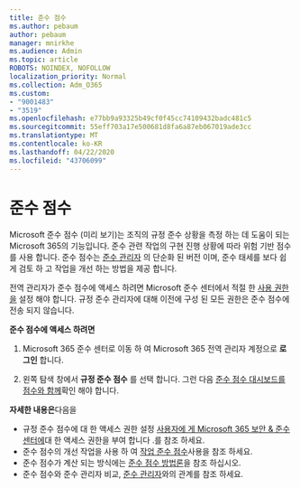 ```yaml
---
title: 준수 점수
ms.author: pebaum
author: pebaum
manager: mnirkhe
ms.audience: Admin
ms.topic: article
ROBOTS: NOINDEX, NOFOLLOW
localization_priority: Normal
ms.collection: Adm_O365
ms.custom:
- "9001483"
- "3519"
ms.openlocfilehash: e77bb9a93325b49cf0f45cc74109432badc481c5
ms.sourcegitcommit: 55eff703a17e500681d8fa6a87eb067019ade3cc
ms.translationtype: MT
ms.contentlocale: ko-KR
ms.lasthandoff: 04/22/2020
ms.locfileid: "43706099"
---
```

# <a name="compliance-score"></a>준수 점수

Microsoft 준수 점수 (미리 보기)는 조직의 규정 준수 상황을 측정 하는 데 도움이 되는 Microsoft 365의 기능입니다. 준수 관련 작업의 구현 진행 상황에 따라 위험 기반 점수를 사용 합니다.   준수 점수는 [준수 관리자](https://docs.microsoft.com/microsoft-365/compliance/compliance-manager-overview) 의 단순화 된 버전 이며, 준수 태세를 보다 쉽게 검토 하 고 작업을 개선 하는 방법을 제공 합니다. 

전역 관리자가 준수 점수에 액세스 하려면 Microsoft 준수 센터에서 적절 한 [사용 권한을](https://docs.microsoft.com/microsoft-365/security/office-365-security/permissions-in-the-security-and-compliance-center) 설정 해야 합니다.  규정 준수 관리자에 대해 이전에 구성 된 모든 권한은 준수 점수에 전송 되지 않습니다.

**준수 점수에 액세스 하려면**

1. Microsoft 365 준수 센터로 이동 하 여 Microsoft 365 전역 관리자 계정으로 **로그인** 합니다.

2. 왼쪽 탐색 창에서 **규정 준수 점수** 를 선택 합니다. 그런 다음 [준수 점수 대시보드를 점수와 함께](https://docs.microsoft.com/microsoft-365/compliance/compliance-score-setup#understand-the-compliance-score-dashboard)확인 해야 합니다.
 

**자세한 내용은**다음을

- 규정 준수 점수에 대 한 액세스 권한 설정 [사용자에 게 Microsoft 365 보안 & 준수 센터에](https://docs.microsoft.com/microsoft-365/security/office-365-security/grant-access-to-the-security-and-compliance-center)대 한 액세스 권한을 부여 합니다 .를 참조 하세요.
- 준수 점수의 개선 작업을 사용 하 여 [작업 준수 점수](https://docs.microsoft.com/microsoft-365/compliance/working-with-compliance-score)사용을 참조 하세요.
- 준수 점수가 계산 되는 방식에는 [준수 점수 방법론](https://docs.microsoft.com/microsoft-365/compliance/compliance-score-methodology)을 참조 하십시오.
- 준수 점수와 준수 관리자 비교, [준수 관리자](https://docs.microsoft.com/microsoft-365/compliance/compliance-score#relationship-to-compliance-manager)와의 관계를 참조 하세요.


